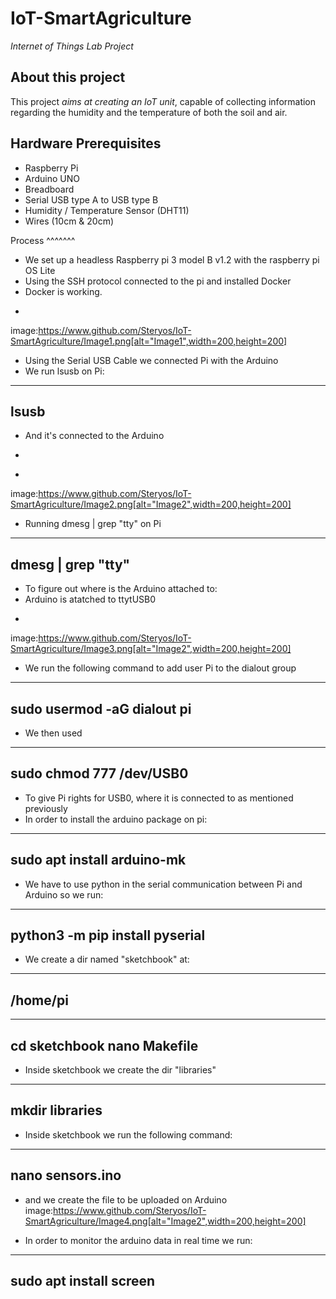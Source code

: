 # IoT-SmartAgriculture
_Internet of Things Lab Project_

## About this project

This project _aims at creating an IoT unit_, capable of collecting information regarding the humidity and the temperature of both the soil and air.

## Hardware Prerequisites

- Raspberry Pi
- Arduino UNO
- Breadboard
- Serial USB type A to USB type B
- Humidity / Temperature Sensor (DHT11)
- Wires (10cm & 20cm)

Process
^^^^^^^
* We set up a headless Raspberry pi 3 model B v1.2 with the raspberry pi OS Lite
* Using the SSH protocol connected to the pi and installed Docker
* Docker is working.
+
image:https://www.github.com/Steryos/IoT-SmartAgriculture/Image1.png[alt="Image1",width=200,height=200]
* Using the Serial USB Cable we connected Pi with the Arduino
* We run lsusb on Pi:

------------
lsusb
------------

* And it's connected to the Arduino
- 
+
image:https://www.github.com/Steryos/IoT-SmartAgriculture/Image2.png[alt="Image2",width=200,height=200]


* Running dmesg | grep "tty" on Pi
------------------
dmesg | grep "tty"
------------------

* To figure out where is the Arduino attached to:
* Arduino is atatched to ttytUSB0
+
image:https://www.github.com/Steryos/IoT-SmartAgriculture/Image3.png[alt="Image2",width=200,height=200]

* We run the following command to add user Pi to the dialout group
---------------------------
sudo usermod -aG dialout pi
---------------------------

* We then used
----------------
sudo chmod 777 /dev/USB0
----------------
* To give Pi rights for USB0, where it is connected to as mentioned previously
* In order to install the arduino package on pi:
-----------------
sudo apt install arduino-mk
-----------------

* We have to use python in the serial communication between Pi and Arduino so we run:
------------------------------- 
python3 -m pip install pyserial
-------------------------------

* We create a dir named "sketchbook" at:
---------
/home/pi
---------
---------
cd sketchbook
nano Makefile
---------

* Inside sketchbook we create the dir "libraries"
-------
mkdir libraries
-------

* Inside sketchbook we run the following command:
-------
nano sensors.ino
-------
* and we create the file to be uploaded on Arduino
image:https://www.github.com/Steryos/IoT-SmartAgriculture/Image4.png[alt="Image2",width=200,height=200]

* In order to monitor the arduino data in real time we run:
------------
sudo apt install screen
------------